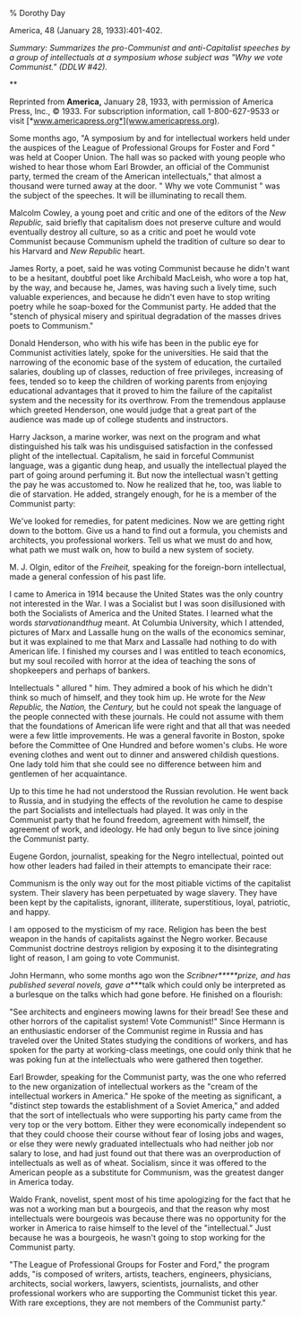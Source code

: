 % Dorothy Day

America, 48 (January 28, 1933):401-402.

*Summary: Summarizes the pro-Communist and anti-Capitalist speeches by a
group of intellectuals at a symposium whose subject was "Why we vote
Communist." (DDLW \#42).*

**

Reprinted from **America,** January 28, 1933, with permission of America
Press, Inc., © 1933. For subscription information, call 1-800-627-9533
or visit [*www.americapress.org*](www.americapress.org).

Some months ago, "A symposium by and for intellectual workers held under
the auspices of the League of Professional Groups for Foster and Ford "
was held at Cooper Union. The hall was so packed with young people who
wished to hear those whom Earl Browder, an official of the Communist
party, termed the cream of the American intellectuals," that almost a
thousand were turned away at the door. " Why we vote Communist " was the
subject of the speeches. It will be illuminating to recall them.

Malcolm Cowley, a young poet and critic and one of the editors of the
*New Republic,* said briefly that capitalism does not preserve culture
and would eventually destroy all culture, so as a critic and poet he
would vote Communist because Communism upheld the tradition of culture
so dear to his Harvard and *New Republic* heart.

James Rorty, a poet, said he was voting Communist because he didn't want
to be a hesitant, doubtful poet like Archibald MacLeish, who wore a top
hat, by the way, and because he, James, was having such a lively time,
such valuable experiences, and because he didn't even have to stop
writing poetry while he soap-boxed for the Communist party. He added
that the "stench of physical misery and spiritual degradation of the
masses drives poets to Communism."

Donald Henderson, who with his wife has been in the public eye for
Communist activities lately, spoke for the universities. He said that
the narrowing of the economic base of the system of education, the
curtailed salaries, doubling up of classes, reduction of free
privileges, increasing of fees, tended so to keep the children of
working parents from enjoying educational advantages that it proved to
him the failure of the capitalist system and the necessity for its
overthrow. From the tremendous applause which greeted Henderson, one
would judge that a great part of the audience was made up of college
students and instructors.

Harry Jackson, a marine worker, was next on the program and what
distinguished his talk was his undisguised satisfaction in the confessed
plight of the intellectual. Capitalism, he said in forceful Communist
language, was a gigantic dung heap, and usually the intellectual played
the part of going around perfuming it. But now the intellectual wasn't
getting the pay he was accustomed to. Now he realized that he, too, was
liable to die of starvation. He added, strangely enough, for he is a
member of the Communist party:

We've looked for remedies, for patent medicines. Now we are getting
right down to the bottom. Give us a hand to find out a formula, you
chemists and architects, you professional workers. Tell us what we must
do and how, what path we must walk on, how to build a new system of
society.

M. J. Olgin, editor of the *Freiheit,* speaking for the foreign-born
intellectual, made a general confession of his past life.

I came to America in 1914 because the United States was the only country
not interested in the War. I was a Socialist but I was soon
disillusioned with both the Socialists of America and the United States.
I learned what the words *starvation*and*thug* meant. At Columbia
University, which I attended, pictures of Marx and Lassalle hung on the
walls of the economics seminar, but it was explained to me that Marx and
Lassalle had nothing to do with American life. I finished my courses and
I was entitled to teach economics, but my soul recoiled with horror at
the idea of teaching the sons of shopkeepers and perhaps of bankers.

Intellectuals " allured " him. They admired a book of his which he
didn't think so much of himself, and they took him up. He wrote for the
*New Republic,* the *Nation,* the *Century,* but he could not speak the
language of the people connected with these journals. He could not
assume with them that the foundations of American life were right and
that all that was needed were a few little improvements. He was a
general favorite in Boston, spoke before the Committee of One Hundred
and before women's clubs. He wore evening clothes and went out to dinner
and answered childish questions. One lady told him that she could see no
difference between him and gentlemen of her acquaintance.

Up to this time he had not understood the Russian revolution. He went
back to Russia, and in studying the effects of the revolution he came to
despise the part Socialists and intellectuals had played. It was only in
the Communist party that he found freedom, agreement with himself, the
agreement of work, and ideology. He had only begun to live since joining
the Communist party.

Eugene Gordon, journalist, speaking for the Negro intellectual, pointed
out how other leaders had failed in their attempts to emancipate their
race:

Communism is the only way out for the most pitiable victims of the
capitalist system. Their slavery has been perpetuated by wage slavery.
They have been kept by the capitalists, ignorant, illiterate,
superstitious, loyal, patriotic, and happy.

I am opposed to the mysticism of my race. Religion has been the best
weapon in the hands of capitalists against the Negro worker. Because
Communist doctrine destroys religion by exposing it to the
disintegrating light of reason, I am going to vote Communist.

John Hermann, who some months ago won the *Scribner*****prize, and has
published several novels, gave a****talk which could only be interpreted
as a burlesque on the talks which had gone before. He finished on a
flourish:

"See architects and engineers mowing lawns for their bread! See these
and other horrors of the capitalist system! Vote Communist!" Since
Hermann is an enthusiastic endorser of the Communist regime in Russia
and has traveled over the United States studying the conditions of
workers, and has spoken for the party at working-class meetings, one
could only think that he was poking fun at the intellectuals who were
gathered then together.

Earl Browder, speaking for the Communist party, was the one who referred
to the new organization of intellectual workers as the "cream of the
intellectual workers in America." He spoke of the meeting as
significant, a "distinct step towards the establishment of a Soviet
America," and added that the sort of intellectuals who were supporting
his party came from the very top or the very bottom. Either they were
economically independent so that they could choose their course without
fear of losing jobs and wages, or else they were newly graduated
intellectuals who had neither job nor salary to lose, and had just found
out that there was an overproduction of intellectuals as well as of
wheat. Socialism, since it was offered to the American people as a
substitute for Communism, was the greatest danger in America today.

Waldo Frank, novelist, spent most of his time apologizing for the fact
that he was not a working man but a bourgeois, and that the reason why
most intellectuals were bourgeois was because there was no opportunity
for the worker in America to raise himself to the level of the
"intellectual." Just because he was a bourgeois, he wasn't going to stop
working for the Communist party.

"The League of Professional Groups for Foster and Ford," the program
adds, "is composed of writers, artists, teachers, engineers, physicians,
architects, social workers, lawyers, scientists, journalists, and other
professional workers who are supporting the Communist ticket this year.
With rare exceptions, they are not members of the Communist party."
